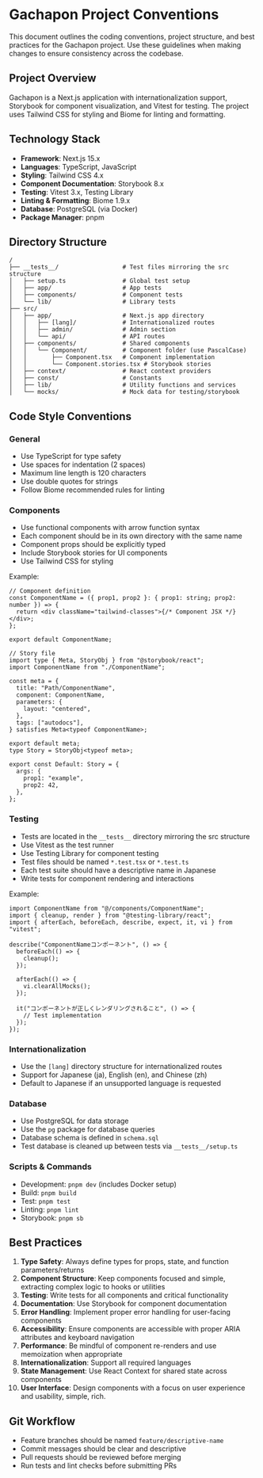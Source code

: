 # Gachapon Project Conventions

This document outlines the coding conventions, project structure, and best practices for the Gachapon project. Use these guidelines when making changes to ensure consistency across the codebase.

## Project Overview

Gachapon is a Next.js application with internationalization support, Storybook for component visualization, and Vitest for testing. The project uses Tailwind CSS for styling and Biome for linting and formatting.

## Technology Stack

- **Framework**: Next.js 15.x
- **Languages**: TypeScript, JavaScript
- **Styling**: Tailwind CSS 4.x
- **Component Documentation**: Storybook 8.x
- **Testing**: Vitest 3.x, Testing Library
- **Linting & Formatting**: Biome 1.9.x
- **Database**: PostgreSQL (via Docker)
- **Package Manager**: pnpm

## Directory Structure

```
/
├── __tests__/                  # Test files mirroring the src structure
│   ├── setup.ts                # Global test setup
│   ├── app/                    # App tests
│   ├── components/             # Component tests
│   └── lib/                    # Library tests
├── src/
│   ├── app/                    # Next.js app directory
│   │   ├── [lang]/             # Internationalized routes
│   │   ├── admin/              # Admin section
│   │   └── api/                # API routes
│   ├── components/             # Shared components
│   │   └── Component/          # Component folder (use PascalCase)
│   │       ├── Component.tsx   # Component implementation
│   │       └── Component.stories.tsx # Storybook stories
│   ├── context/                # React context providers
│   ├── const/                  # Constants
│   ├── lib/                    # Utility functions and services
│   └── mocks/                  # Mock data for testing/storybook
```

## Code Style Conventions

### General

- Use TypeScript for type safety
- Use spaces for indentation (2 spaces)
- Maximum line length is 120 characters
- Use double quotes for strings
- Follow Biome recommended rules for linting

### Components

- Use functional components with arrow function syntax
- Each component should be in its own directory with the same name
- Component props should be explicitly typed
- Include Storybook stories for UI components
- Use Tailwind CSS for styling

Example:

```tsx
// Component definition
const ComponentName = ({ prop1, prop2 }: { prop1: string; prop2: number }) => {
  return <div className="tailwind-classes">{/* Component JSX */}</div>;
};

export default ComponentName;

// Story file
import type { Meta, StoryObj } from "@storybook/react";
import ComponentName from "./ComponentName";

const meta = {
  title: "Path/ComponentName",
  component: ComponentName,
  parameters: {
    layout: "centered",
  },
  tags: ["autodocs"],
} satisfies Meta<typeof ComponentName>;

export default meta;
type Story = StoryObj<typeof meta>;

export const Default: Story = {
  args: {
    prop1: "example",
    prop2: 42,
  },
};
```

### Testing

- Tests are located in the `__tests__` directory mirroring the src structure
- Use Vitest as the test runner
- Use Testing Library for component testing
- Test files should be named `*.test.tsx` or `*.test.ts`
- Each test suite should have a descriptive name in Japanese
- Write tests for component rendering and interactions

Example:

```tsx
import ComponentName from "@/components/ComponentName";
import { cleanup, render } from "@testing-library/react";
import { afterEach, beforeEach, describe, expect, it, vi } from "vitest";

describe("ComponentNameコンポーネント", () => {
  beforeEach(() => {
    cleanup();
  });

  afterEach(() => {
    vi.clearAllMocks();
  });

  it("コンポーネントが正しくレンダリングされること", () => {
    // Test implementation
  });
});
```

### Internationalization

- Use the `[lang]` directory structure for internationalized routes
- Support for Japanese (ja), English (en), and Chinese (zh)
- Default to Japanese if an unsupported language is requested

### Database

- Use PostgreSQL for data storage
- Use the `pg` package for database queries
- Database schema is defined in `schema.sql`
- Test database is cleaned up between tests via `__tests__/setup.ts`

### Scripts & Commands

- Development: `pnpm dev` (includes Docker setup)
- Build: `pnpm build`
- Test: `pnpm test`
- Linting: `pnpm lint`
- Storybook: `pnpm sb`

## Best Practices

1. **Type Safety**: Always define types for props, state, and function parameters/returns
2. **Component Structure**: Keep components focused and simple, extracting complex logic to hooks or utilities
3. **Testing**: Write tests for all components and critical functionality
4. **Documentation**: Use Storybook for component documentation
5. **Error Handling**: Implement proper error handling for user-facing components
6. **Accessibility**: Ensure components are accessible with proper ARIA attributes and keyboard navigation
7. **Performance**: Be mindful of component re-renders and use memoization when appropriate
8. **Internationalization**: Support all required languages
9. **State Management**: Use React Context for shared state across components
10. **User Interface**: Design components with a focus on user experience and usability, simple, rich.

## Git Workflow

- Feature branches should be named `feature/descriptive-name`
- Commit messages should be clear and descriptive
- Pull requests should be reviewed before merging
- Run tests and lint checks before submitting PRs
